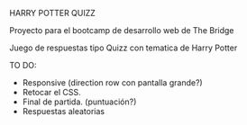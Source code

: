 HARRY POTTER QUIZZ

Proyecto para el bootcamp de desarrollo web de The Bridge

Juego de respuestas tipo Quizz con tematica de Harry Potter

TO DO:
 - Responsive (direction row con pantalla grande?)
 - Retocar el CSS.
 - Final de partida. (puntuación?)
 - Respuestas aleatorias
